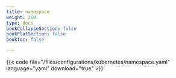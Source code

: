 ```yaml
---
title: namespace
weight: 260
type: docs
bookCollapseSection: false
bookFlatSection: false
bookToc: false

---
```


{{< code file="/files/configurations/kubernetes/namespace.yaml" language="yaml" download="true" >}}
